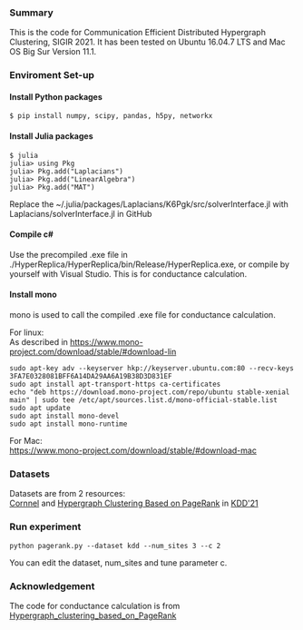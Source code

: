 ### Summary

This is the code for Communication Efficient Distributed Hypergraph Clustering, SIGIR 2021.
It has been tested on Ubuntu 16.04.7 LTS and Mac OS Big Sur Version 11.1.


### Enviroment Set-up
#### Install Python packages
```
$ pip install numpy, scipy, pandas, h5py, networkx
```
#### Install Julia packages
```
$ julia
julia> using Pkg
julia> Pkg.add("Laplacians")
julia> Pkg.add("LinearAlgebra")
julia> Pkg.add("MAT")
```
Replace the ~/.julia/packages/Laplacians/K6Pgk/src/solverInterface.jl with Laplacians/solverInterface.jl in GitHub  


#### Compile c\#
Use the precompiled .exe file in ./HyperReplica/HyperReplica/bin/Release/HyperReplica.exe, or compile by yourself with Visual Studio. This is for conductance calculation. 

#### Install mono 
mono is used to call the compiled .exe file for conductance calculation.   
  
For linux:  
As described in https://www.mono-project.com/download/stable/#download-lin  
```
sudo apt-key adv --keyserver hkp://keyserver.ubuntu.com:80 --recv-keys 3FA7E0328081BFF6A14DA29AA6A19B38D3D831EF
sudo apt install apt-transport-https ca-certificates
echo "deb https://download.mono-project.com/repo/ubuntu stable-xenial main" | sudo tee /etc/apt/sources.list.d/mono-official-stable.list
sudo apt update
sudo apt install mono-devel
sudo apt install mono-runtime
```

For Mac:    
https://www.mono-project.com/download/stable/#download-mac  

### Datasets
Datasets are from 2 resources:   
[Cornnel](https://www.cs.cornell.edu/~arb/data/) and [Hypergraph Clustering Based on PageRank](https://github.com/atsushi-miyauchi/Hypergraph_clustering_based_on_PageRank) in [KDD'21](https://dl.acm.org/doi/10.1145/3394486.3403248)

### Run experiment
```
python pagerank.py --dataset kdd --num_sites 3 --c 2 
```
You can edit the dataset, num_sites and tune parameter c.  

### Acknowledgement
The code for conductance calculation is from [Hypergraph_clustering_based_on_PageRank](https://github.com/atsushi-miyauchi/Hypergraph_clustering_based_on_PageRank)
